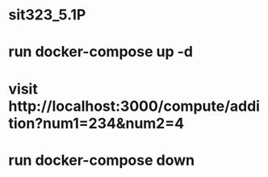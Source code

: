 # sit323_5.1P
# run docker-compose up -d
# visit http://localhost:3000/compute/addition?num1=234&num2=4
# run docker-compose down
